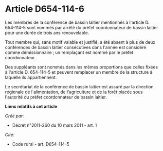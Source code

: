 # Article D654-114-6

Les membres de la conférence de bassin laitier mentionnés à l'article D. 654-114-5 sont nommés par arrêté du préfet
coordonnateur de bassin laitier pour une durée de trois ans renouvelable. 

Tout membre qui, sans motif valable et justifié, a été absent à plus de deux conférences de bassin laitier consécutives dans
l'année est considéré comme démissionnaire ; un remplaçant est nommé par le préfet coordonnateur. 

Des suppléants sont nommés dans les mêmes proportions que celles fixées à l'article D. 654-114-5 et peuvent remplacer un
membre de la structure à laquelle ils appartiennent. 

Le secrétariat de la conférence de bassin laitier est assuré par la direction régionale de l'alimentation, de l'agriculture
et de la forêt placée sous l'autorité du préfet coordonnateur de bassin laitier.

**Liens relatifs à cet article**

_Créé par_:

  - Décret n°2011-260 du 10 mars 2011 - art. 1

_Cite_:

  - Code rural - art. D654-114-5
